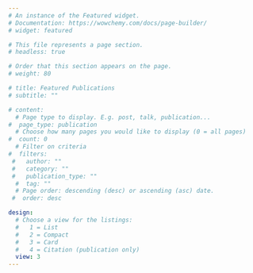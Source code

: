 ```yaml
---
# An instance of the Featured widget.
# Documentation: https://wowchemy.com/docs/page-builder/
# widget: featured

# This file represents a page section.
# headless: true

# Order that this section appears on the page.
# weight: 80

# title: Featured Publications
# subtitle: ""

# content:
  # Page type to display. E.g. post, talk, publication...
#  page_type: publication
  # Choose how many pages you would like to display (0 = all pages)
#  count: 0
  # Filter on criteria
#  filters:
 #   author: ""
 #   category: ""
 #   publication_type: ""
  #  tag: ""
  # Page order: descending (desc) or ascending (asc) date.
 #  order: desc

design:
  # Choose a view for the listings:
  #   1 = List
  #   2 = Compact
  #   3 = Card
  #   4 = Citation (publication only)
  view: 3
---
```

